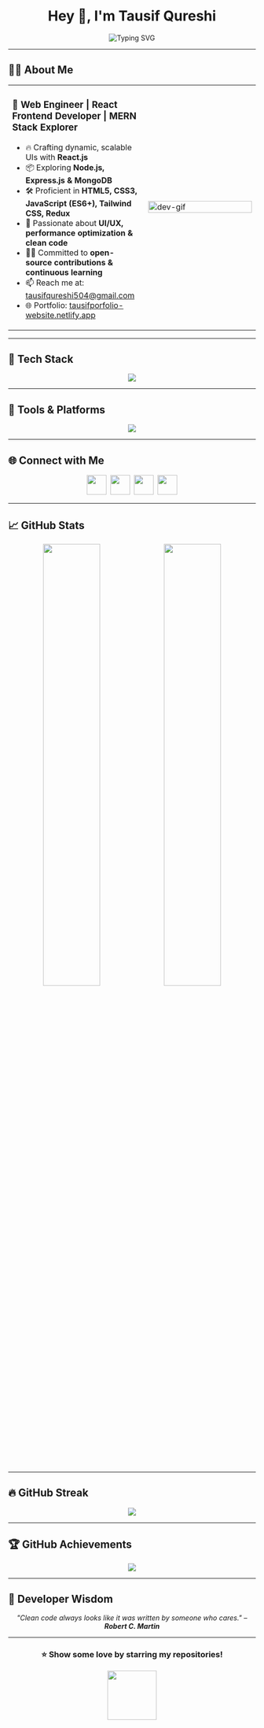 


<h1 align="center">Hey 👋, I'm Tausif Qureshi</h1>

<p align="center">
  <img src="https://readme-typing-svg.demolab.com?font=Fira+Code&weight=700&size=26&pause=1000&center=true&vCenter=true&color=F97316&width=800&lines=Frontend+Web+Developer+%7C+React+Specialist;Creating+User+Interfaces+with+React;Currently+Learning+MERN+Stack" alt="Typing SVG" />
</p>

---

## 🧑‍💻 About Me

<table>
<tr>

<!-- LEFT SIDE -->
<td width="55%" valign="top">

<h3>🚀 Web Engineer | React Frontend Developer | MERN Stack Explorer</h3>

- 🔥 Crafting dynamic, scalable UIs with <strong>React.js</strong>
- 📦 Exploring <strong>Node.js, Express.js & MongoDB</strong>
- 🛠️ Proficient in <strong>HTML5, CSS3, JavaScript (ES6+), Tailwind CSS, Redux</strong>
- 🎯 Passionate about <strong>UI/UX, performance optimization & clean code</strong>
- 👨‍💻 Committed to <strong>open-source contributions & continuous learning</strong>
- 📫 Reach me at: [tausifqureshi504@gmail.com](mailto:tausifqureshi504@gmail.com)
- 🌐 Portfolio: [tausifporfolio-website.netlify.app](https://tausifporfolio-website.netlify.app)

</td>

<!-- RIGHT SIDE -->
<td width="45%">
  <img src="https://cdn.dribbble.com/users/1162077/screenshots/3848914/programmer.gif" alt="dev-gif" width="100%" />
</td>

</tr>
</table>

---

## 🚀 Tech Stack

<p align="center">
  <img src="https://skillicons.dev/icons?i=html,css,js,react,redux,tailwind,bootstrap,materialui,nodejs,express,mongodb" />
</p>

---

## 🧰 Tools & Platforms

<p align="center">
  <img src="https://skillicons.dev/icons?i=vscode,github,git,postman,netlify,vercel,heroku,codepen,bash" />
</p>

---

## 🌐 Connect with Me

<p align="center">
  <a href="https://linkedin.com/in/tausif-qureshi" target="_blank"><img src="https://skillicons.dev/icons?i=linkedin" height="40"/></a>&nbsp;
  <a href="mailto:tausifqureshi504@gmail.com"><img src="https://cdn-icons-png.flaticon.com/128/732/732200.png" height="40"/></a>&nbsp;
  <a href="https://wa.me/8429097693" target="_blank"><img src="https://cdn-icons-png.flaticon.com/128/733/733585.png" height="40"/></a>&nbsp;
  <a href="https://twitter.com/Tausif_qu16823" target="_blank"><img src="https://skillicons.dev/icons?i=twitter" height="40"/></a>
</p>

---

## 📈 GitHub Stats

<p align="center">
  <img src="https://github-readme-stats.vercel.app/api?username=Tausifqureshi&show_icons=true&theme=tokyonight&hide_border=true" width="48%" />
  <img src="https://github-readme-stats.vercel.app/api/top-langs/?username=Tausifqureshi&layout=compact&theme=tokyonight&hide_border=true" width="48%" />
</p>

---

## 🔥 GitHub Streak

<p align="center">
  <img src="https://github-readme-streak-stats.herokuapp.com/?user=Tausifqureshi&theme=github-dark-blue&hide_border=true" />
</p>

---

## 🏆 GitHub Achievements

<div align="center">

<img src="https://github-profile-trophy.vercel.app/?username=Tausifqureshi&theme=gruvbox&no-frame=true&row=1&column=7&margin-w=12&margin-h=12" />

</div>



---

## 🧠 Developer Wisdom

<p align="center">
  <i>"Clean code always looks like it was written by someone who cares." – <b>Robert C. Martin</b></i>
</p>

---

<h3 align="center">⭐ Show some love by starring my repositories!</h3>

<p align="center">
  <img src="https://media.giphy.com/media/26ufdipQqU2lhNA4g/giphy.gif" width="100" />
</p>

